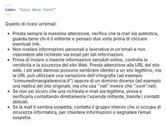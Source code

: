```yaml
---
name: "Cosa devo fare?"
---
```


Quanto di ricevi un’email:

- Presta sempre la massima attenzione, verifica che la mail sia autentica, guarda bene chi è il mittente e pensaci due volte prima di cliccare eventuali link.  
- Non rivelare informazioni personali o lavorative in un'email e non rispondere alle richieste via email per tali informazioni. 
- Prima di inviare o inserire informazioni sensibili online, controlla la veridicità e la sicurezza del sito Web. Presta attenzione alla URL del sito web. I siti web dannosi possono sembrare identici a un sito legittimo, ma la URL può utilizzare una variazione dell'ortografia (ad esempio “comunedimangialarencia.it”) oppure di un dominio diverso (ad esempio  una replica del sito originale, ma che usa “.net” invece che “.com”.net).
- Se non sei sicuro che una richiesta e-mail sia legittima, prova a verificarla contattando direttamente l'azienda mittente, tramite i contatti abituali. 
- Se la mail ti sembra sospetta, contatta il gruppo interno che si occupa di sicurezza informatica, per chiedere informazioni o segnalare l’email sospetta.
